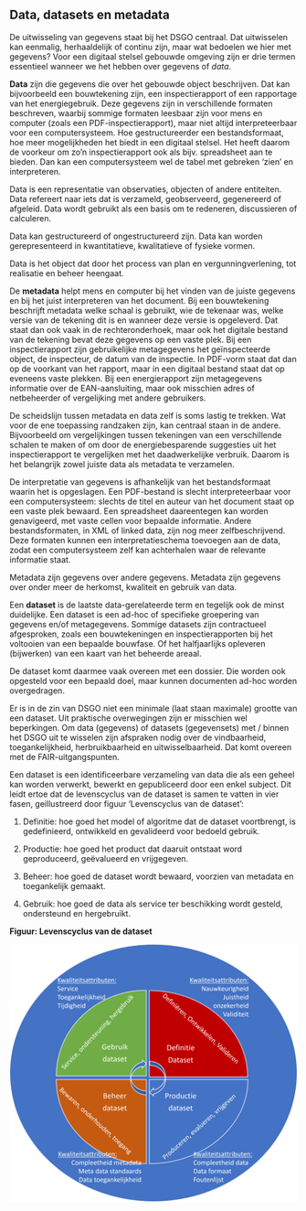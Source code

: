 Data, datasets en metadata
--------------------------

De uitwisseling van gegevens staat bij het DSGO centraal. Dat uitwisselen kan
eenmalig, herhaaldelijk of continu zijn, maar wat bedoelen we hier met gegevens?
Voor een digitaal stelsel gebouwde omgeving zijn er drie termen essentieel
wanneer we het hebben over gegevens of *data*.

**Data** zijn die gegevens die over het gebouwde object beschrijven. Dat kan
bijvoorbeeld een bouwtekening zijn, een inspectierapport of een rapportage van
het energiegebruik. Deze gegevens zijn in verschillende formaten beschreven,
waarbij sommige formaten leesbaar zijn voor mens en computer (zoals een
PDF-inspectierapport), maar niet altijd interpreteerbaar voor een
computersysteem. Hoe gestructureerder een bestandsformaat, hoe meer
mogelijkheden het biedt in een digitaal stelsel. Het heeft daarom de voorkeur om
zo’n inspectierapport ook als bijv. spreadsheet aan te bieden. Dan kan een
computersysteem wel de tabel met gebreken ‘zien’ en interpreteren.

Data is een representatie van observaties, objecten of andere entiteiten. Data
refereert naar iets dat is verzameld, geobserveerd, gegenereerd of afgeleid.
Data wordt gebruikt als een basis om te redeneren, discussieren of calculeren.

Data kan gestructureerd of ongestructureerd zijn. Data kan worden
gerepresenteerd in kwantitatieve, kwalitatieve of fysieke vormen.

Data is het object dat door het process van plan en vergunningverlening, tot
realisatie en beheer heengaat.

De **metadata** helpt mens en computer bij het vinden van de juiste gegevens en
bij het juist interpreteren van het document. Bij een bouwtekening beschrijft
metadata welke schaal is gebruikt, wie de tekenaar was, welke versie van de
tekening dit is en wanneer deze versie is opgeleverd. Dat staat dan ook vaak in
de rechteronderhoek, maar ook het digitale bestand van de tekening bevat deze
gegevens op een vaste plek. Bij een inspectierapport zijn gebruikelijke
metagegevens het geïnspecteerde object, de inspecteur, de datum van de
inspectie. In PDF-vorm staat dat dan op de voorkant van het rapport, maar in een
digitaal bestand staat dat op eveneens vaste plekken. Bij een energierapport
zijn metagegevens informatie over de EAN-aansluiting, maar ook misschien adres
of netbeheerder of vergelijking met andere gebruikers.

De scheidslijn tussen metadata en data zelf is soms lastig te trekken. Wat voor
de ene toepassing randzaken zijn, kan centraal staan in de andere. Bijvoorbeeld
om vergelijkingen tussen tekeningen van een verschillende schalen te maken of om
door de energiebesparende suggesties uit het inspectierapport te vergelijken met
het daadwerkelijke verbruik. Daarom is het belangrijk zowel juiste data als
metadata te verzamelen.

De interpretatie van gegevens is afhankelijk van het bestandsformaat waarin het
is opgeslagen. Een PDF-bestand is slecht interpreteerbaar voor een
computersysteem: slechts de titel en auteur van het document staat op een vaste
plek bewaard. Een spreadsheet daareentegen kan worden genavigeerd, met vaste
cellen voor bepaalde informatie. Andere bestandsformaten, in XML of linked data,
zijn nog meer zelfbeschrijvend. Deze formaten kunnen een interpretatieschema
toevoegen aan de data, zodat een computersysteem zelf kan achterhalen waar de
relevante informatie staat.

Metadata zijn gegevens over andere gegevens. Metadata zijn gegevens over onder
meer de herkomst, kwaliteit en gebruik van data.

Een **dataset** is de laatste data-gerelateerde term en tegelijk ook de minst
duidelijke. Een dataset is een ad-hoc of specifieke groepering van gegevens
en/of metagegevens. Sommige datasets zijn contractueel afgesproken, zoals een
bouwtekeningen en inspectierapporten bij het voltooien van een bepaalde
bouwfase. Of het halfjaarlijks opleveren (bijwerken) van een kaart van het
beheerde areaal.

De dataset komt daarmee vaak overeen met een dossier. Die worden ook opgesteld
voor een bepaald doel, maar kunnen documenten ad-hoc worden overgedragen.

Er is in de zin van DSGO niet een minimale (laat staan maximale) grootte van een
dataset. Uit praktische overwegingen zijn er misschien wel beperkingen. Om data (gegevens) of datasets (gegevensets) met / binnen het DSGO uit te
wisselen zijn afspraken nodig over de vindbaarheid, toegankelijkheid,
herbruikbaarheid en uitwisselbaarheid. Dat komt overeen met de
FAIR-uitgangspunten.

Een dataset is een identificeerbare verzameling van data die als een geheel kan
worden verwerkt, bewerkt en gepubliceerd door een enkel subject. Dit leidt ertoe
dat de levenscyclus van de dataset is samen te vatten in vier fasen,
geillustreerd door figuur ‘Levenscyclus van de dataset’:

1.  Definitie: hoe goed het model of algoritme dat de dataset voortbrengt, is
    gedefinieerd, ontwikkeld en gevalideerd voor bedoeld gebruik.

2.  Productie: hoe goed het product dat daaruit ontstaat word geproduceerd,
    geëvalueerd en vrijgegeven.

3.  Beheer: hoe goed de dataset wordt bewaard, voorzien van metadata en
    toegankelijk gemaakt.

4.  Gebruik: hoe goed de data als service ter beschikking wordt gesteld,
    ondersteund en hergebruikt.

**Figuur: Levenscyclus van de dataset**

![](media/Levenscyclus-dataset.png)
